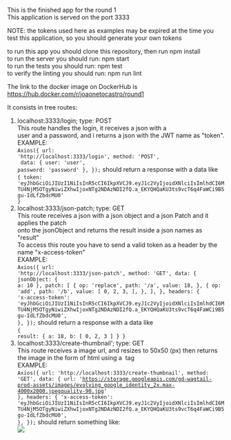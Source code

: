 This is the finished app for the round 1<br>
This application is served on the port 3333<br>

NOTE: the tokens used here as examples may be expired at the time you test this application, so you should generate your own tokens<br>

to run this app you should clone this repository, then run npm install<br>
to run the server you should run: npm start<br>
to run the tests you should run: npm test<br>
to verify the linting you should run: npm run lint<br>

The link to the docker image on DockerHub is https://hub.docker.com/r/joaonetocastro/round1<br>

It consists in tree routes:<br>
1. localhost:3333/login; type: POST<br>
  This route handles the login, it receives a json with a<br>
  user and a password, and i returns a json with the JWT name as "token".<br>
  EXAMPLE:<br>
    <code>Axios({
      url: 'http://localhost:3333/login',
      method: 'POST',<br>
      data: { user: 'user', password: 'password' },
    });</code>
  should return a response with a data like<br>
    <code>{ token:
    'eyJhbGciOiJIUzI1NiIsInR5cCI6IkpXVCJ9.eyJ1c2VyIjoidXNlciIsImlhdCI6MTU4NjM5OTgyNiwiZXhwIjoxNTg2NDAzNDI2fQ.a_EKYQHQaKU3ts9vcT6q4FaWCi9B5gu-IdLfZbdcMU0' }</code>
2. localhost:3333/json-patch; type: GET<br>
  This route receives a json with a json object and a json Patch and it applies the patch <br>
  onto the jsonObject and returns the result inside a json names as "result"<br>
  To access this route you have to send a valid token as a header by the name "x-access-token"<br>
  EXAMPLE:<br>
    <code>Axios({
      url: 'http://localhost:3333/json-patch',
      method: 'GET',
      data: {
        jsonObject: { a: 10 },
        patch: [
          {
            op: 'replace',
            path: '/a',
            value: 18,
          },
          {
            op: 'add',
            path: '/b',
            value: [
              0,
              2,
              3,
            ],
          },
        ],
      },
      headers: {
        'x-access-token': 'eyJhbGciOiJIUzI1NiIsInR5cCI6IkpXVCJ9.eyJ1c2VyIjoidXNlciIsImlhdCI6MTU4NjM5OTgyNiwiZXhwIjoxNTg2NDAzNDI2fQ.a_EKYQHQaKU3ts9vcT6q4FaWCi9B5gu-IdLfZbdcMU0',
      },
    });</code>
  should return a response with a data like<br>
    <code>{ result: { a: 18, b: [ 0, 2, 3 ] } }</code>
3. localhost:3333/create-thumbnail'; type: GET<br>
  This route receives a image url, and resizes to 50x50 (px) then returns the image in the form of html using a <code><img></code> tag<br>
  EXAMPLE:<br>
    <code>Axios({
      url: 'http://localhost:3333/create-thumbnail',
      method: 'GET',
      data: { url: 'https://storage.googleapis.com/gd-wagtail-prod-assets/images/evolving_google_identity_2x.max-4000x2000.jpegquality-90.jpg' },
      headers: {
        'x-access-token': 'eyJhbGciOiJIUzI1NiIsInR5cCI6IkpXVCJ9.eyJ1c2VyIjoidXNlciIsImlhdCI6MTU4NjM5OTgyNiwiZXhwIjoxNTg2NDAzNDI2fQ.a_EKYQHQaKU3ts9vcT6q4FaWCi9B5gu-IdLfZbdcMU0',
      },
    });</code>
  should return something like:<br>
    <code><img src="data:image/jpeg;base64,...."/></code>
